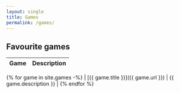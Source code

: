 ```yaml
---
layout: single
title: Games
permalink: /games/
---
```


## Favourite games

| Game | Description |
| :--- | :---------- |
{% for game in site.games -%}
| [{{ game.title }}]({{ game.url }}) | {{ game.description }} |
{% endfor %}
